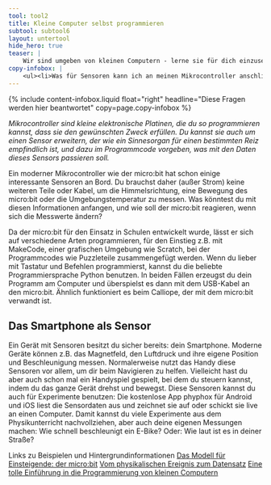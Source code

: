 ```yaml
---
tool: tool2
title: Kleine Computer selbst programmieren
subtool: subtool6
layout: untertool
hide_hero: true
teaser: |
    Wir sind umgeben von kleinen Computern - lerne sie für dich einzusetzen.
copy-infobox: |
    <ul><li>Was für Sensoren kann ich an meinen Mikrocontroller anschließen?</li><li>Wie kann ich die gemessenen Daten nutzen?</li><li>Was für ein eigenständiges Gerät kann ich damit bauen?</li></ul>
---
```

{% include content-infobox.liquid float="right" headline="Diese Fragen werden hier beantwortet" copy=page.copy-infobox %}

*Mikrocontroller sind kleine elektronische Platinen, die du so programmieren kannst, dass sie den gewünschten Zweck erfüllen. Du kannst sie auch um einen Sensor erweitern, der wie ein Sinnesorgan für einen bestimmten Reiz empfindlich ist, und dazu im Programmcode vorgeben, was mit den Daten dieses Sensors passieren soll.*

Ein moderner Mikrocontroller wie der micro:bit hat schon einige interessante Sensoren an Bord. Du brauchst daher (außer Strom) keine weiteren Teile oder Kabel, um die Himmelsrichtung, eine Bewegung des micro:bit oder die Umgebungstemperatur zu messen. Was könntest du mit diesen Informationen anfangen, und wie soll der micro:bit reagieren, wenn sich die Messwerte ändern?

Da der micro:bit für den Einsatz in Schulen entwickelt wurde, lässt er sich auf verschiedene Arten programmieren, für den Einstieg z.B. mit MakeCode, einer grafischen Umgebung wie Scratch, bei der Programmcodes wie Puzzleteile zusammengefügt werden. Wenn du lieber mit Tastatur und Befehlen programmierst, kannst du die beliebte Programmiersprache Python benutzen. In beiden Fällen erzeugst du dein Programm am Computer und überspielst es dann mit dem USB-Kabel an den micro:bit. Ähnlich funktioniert es beim Calliope, der mit dem micro:bit verwandt ist.

## Das Smartphone als Sensor
Ein Gerät mit Sensoren besitzt du sicher bereits: dein Smartphone. Moderne Geräte können z.B. das Magnetfeld, den Luftdruck und ihre eigene Position und Beschleunigung messen. Normalerweise nutzt das Handy diese Sensoren vor allem, um dir beim Navigieren zu helfen. Vielleicht hast du aber auch schon mal ein Handyspiel gespielt, bei dem du steuern kannst, indem du das ganze Gerät drehst und bewegst.
Diese Sensoren kannst du auch für Experimente benutzen: Die kostenlose App phyphox für Android und iOS liest die Sensordaten aus und zeichnet sie auf oder schickt sie live an einen Computer. Damit kannst du viele Experimente aus dem Physikunterricht nachvollziehen, aber auch deine eigenen Messungen machen: Wie schnell beschleunigt ein E-Bike? Oder: Wie laut ist es in deiner Straße?

<p class="link-list">
    <span class="link-list-headline">Links zu Beispielen und Hintergrundinformationen</span>
    <a class="external-link" href="https://microbit.org/de/" target="_blank">Das Modell für Einsteigende: der micro:bit</a>
    <a class="external-link" href="https://hackmd.io/WqBwj-51SnuY6IfP93F6fA" target="_blank">Vom physikalischen Ereignis zum Datensatz</a>
    <a class="external-link" href="http://starthardware.org/" target="_blank">Eine tolle Einführung in die Programmierung von kleinen Computern</a>
</p>